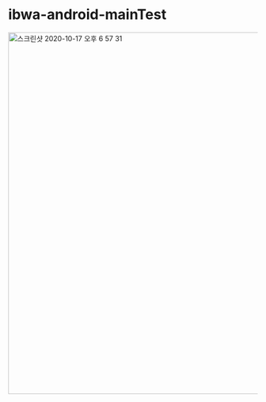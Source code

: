 # ibwa-android-mainTest
<img width="730" alt="스크린샷 2020-10-17 오후 6 57 31" src="https://user-images.githubusercontent.com/45069571/96334301-a85bb800-10aa-11eb-85e6-f6ab12047075.png">
